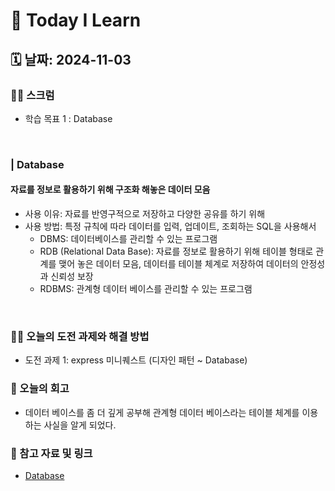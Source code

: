 # 📝 Today I Learn  
## 🗓️ 날짜: 2024-11-03  
### 🙏🏻 스크럼
- 학습 목표 1 : Database  
</br>

### | Database
#### 자료를 정보로 활용하기 위해 구조화 해놓은 데이터 모음
- 사용 이유: 자료를 반영구적으로 저장하고 다양한 공유를 하기 위해
- 사용 방법: 특정 규칙에 따라 데이터를 입력, 업데이트, 조회하는 SQL을 사용해서  
    - DBMS: 데이터베이스를 관리할 수 있는 프로그램 
    - RDB (Relational Data Base): 자료를 정보로 활용하기 위해 테이블 형태로 관계를 맺어 놓은 데이터 모음, 데이터를 테이블 체계로 저장하여 데이터의 안정성과 신뢰성 보장
    - RDBMS: 관계형 데이터 베이스를 관리할 수 있는 프로그램  
</br>

### ✊🏻 오늘의 도전 과제와 해결 방법
- 도전 과제 1: express 미니퀘스트 (디자인 패턴 ~ Database)  
  
### 💭 오늘의 회고
- 데이터 베이스를 좀 더 깊게 공부해 관계형 데이터 베이스라는 테이블 체계를 이용하는 사실을 알게 되었다.  

### 🔗 참고 자료 및 링크
- [Database](https://www.notion.so/adapterz/Database-12d394a4806180d88bd6da8c8ff6a1e4?pvs=4)